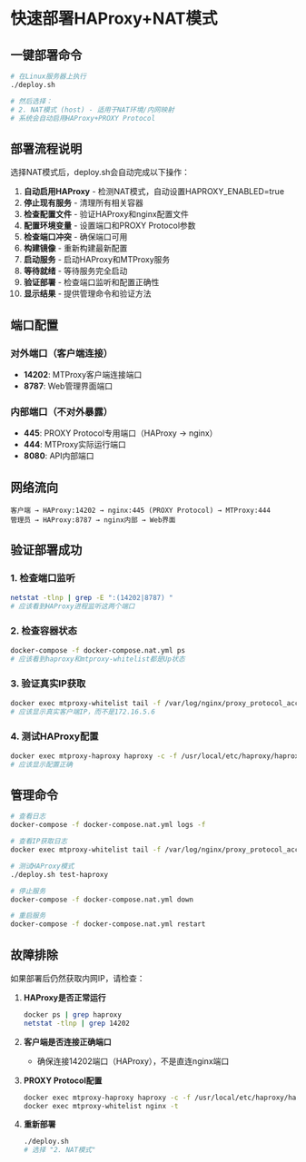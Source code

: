 # 快速部署HAProxy+NAT模式

## 一键部署命令

```bash
# 在Linux服务器上执行
./deploy.sh

# 然后选择：
# 2. NAT模式 (host) - 适用于NAT环境/内网映射
# 系统会自动启用HAProxy+PROXY Protocol
```

## 部署流程说明

选择NAT模式后，deploy.sh会自动完成以下操作：

1. **自动启用HAProxy** - 检测NAT模式，自动设置HAPROXY_ENABLED=true
2. **停止现有服务** - 清理所有相关容器
3. **检查配置文件** - 验证HAProxy和nginx配置文件
4. **配置环境变量** - 设置端口和PROXY Protocol参数
5. **检查端口冲突** - 确保端口可用
6. **构建镜像** - 重新构建最新配置
7. **启动服务** - 启动HAProxy和MTProxy服务
8. **等待就绪** - 等待服务完全启动
9. **验证部署** - 检查端口监听和配置正确性
10. **显示结果** - 提供管理命令和验证方法

## 端口配置

### 对外端口（客户端连接）
- **14202**: MTProxy客户端连接端口
- **8787**: Web管理界面端口

### 内部端口（不对外暴露）
- **445**: PROXY Protocol专用端口（HAProxy → nginx）
- **444**: MTProxy实际运行端口
- **8080**: API内部端口

## 网络流向

```
客户端 → HAProxy:14202 → nginx:445 (PROXY Protocol) → MTProxy:444
管理员 → HAProxy:8787 → nginx内部 → Web界面
```

## 验证部署成功

### 1. 检查端口监听
```bash
netstat -tlnp | grep -E ":(14202|8787) "
# 应该看到HAProxy进程监听这两个端口
```

### 2. 检查容器状态
```bash
docker-compose -f docker-compose.nat.yml ps
# 应该看到haproxy和mtproxy-whitelist都是Up状态
```

### 3. 验证真实IP获取
```bash
docker exec mtproxy-whitelist tail -f /var/log/nginx/proxy_protocol_access.log
# 应该显示真实客户端IP，而不是172.16.5.6
```

### 4. 测试HAProxy配置
```bash
docker exec mtproxy-haproxy haproxy -c -f /usr/local/etc/haproxy/haproxy.cfg
# 应该显示配置正确
```

## 管理命令

```bash
# 查看日志
docker-compose -f docker-compose.nat.yml logs -f

# 查看IP获取日志
docker exec mtproxy-whitelist tail -f /var/log/nginx/proxy_protocol_access.log

# 测试HAProxy模式
./deploy.sh test-haproxy

# 停止服务
docker-compose -f docker-compose.nat.yml down

# 重启服务
docker-compose -f docker-compose.nat.yml restart
```

## 故障排除

如果部署后仍然获取内网IP，请检查：

1. **HAProxy是否正常运行**
   ```bash
   docker ps | grep haproxy
   netstat -tlnp | grep 14202
   ```

2. **客户端是否连接正确端口**
   - 确保连接14202端口（HAProxy），不是直连nginx端口

3. **PROXY Protocol配置**
   ```bash
   docker exec mtproxy-haproxy haproxy -c -f /usr/local/etc/haproxy/haproxy.cfg
   docker exec mtproxy-whitelist nginx -t
   ```

4. **重新部署**
   ```bash
   ./deploy.sh
   # 选择 "2. NAT模式"